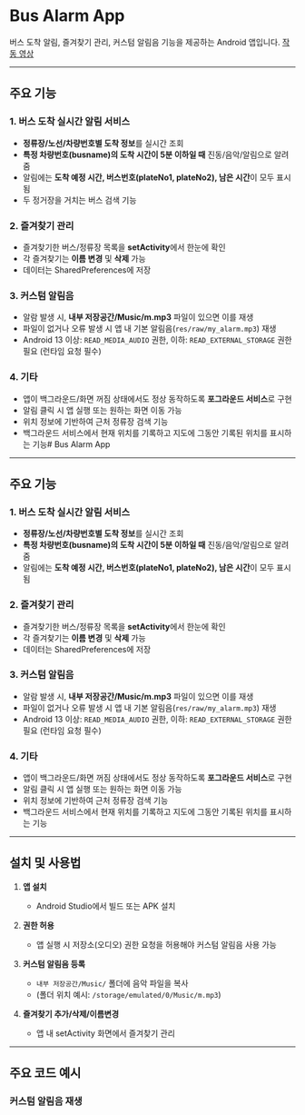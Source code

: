 # Bus Alarm App

버스 도착 알림, 즐겨찾기 관리, 커스텀 알림음 기능을 제공하는 Android 앱입니다.
[작동 영상](https://www.youtube.com/watch?v=nTxTyCJEMLo)

---
## 주요 기능

### 1. 버스 도착 실시간 알림 서비스
- **정류장/노선/차량번호별 도착 정보**를 실시간 조회
- **특정 차량번호(busname)의 도착 시간이 5분 이하일 때** 진동/음악/알림으로 알려줌
- 알림에는 **도착 예정 시간, 버스번호(plateNo1, plateNo2), 남은 시간**이 모두 표시됨
- 두 정거장을 거치는 버스 검색 기능

### 2. 즐겨찾기 관리
- 즐겨찾기한 버스/정류장 목록을 **setActivity**에서 한눈에 확인
- 각 즐겨찾기는 **이름 변경** 및 **삭제** 가능
- 데이터는 SharedPreferences에 저장

### 3. 커스텀 알림음
- 알람 발생 시, **내부 저장공간/Music/m.mp3** 파일이 있으면 이를 재생
- 파일이 없거나 오류 발생 시 앱 내 기본 알림음(`res/raw/my_alarm.mp3`) 재생
- Android 13 이상: `READ_MEDIA_AUDIO` 권한, 이하: `READ_EXTERNAL_STORAGE` 권한 필요 (런타임 요청 필수)

### 4. 기타
- 앱이 백그라운드/화면 꺼짐 상태에서도 정상 동작하도록 **포그라운드 서비스**로 구현
- 알림 클릭 시 앱 실행 또는 원하는 화면 이동 가능
- 위치 정보에 기반하여 근처 정류장 검색 기능
- 백그라운드 서비스에서 현재 위치를 기록하고 지도에 그동안 기록된 위치를 표시하는 기능# Bus Alarm App


---

## 주요 기능

### 1. 버스 도착 실시간 알림 서비스
- **정류장/노선/차량번호별 도착 정보**를 실시간 조회
- **특정 차량번호(busname)의 도착 시간이 5분 이하일 때** 진동/음악/알림으로 알려줌
- 알림에는 **도착 예정 시간, 버스번호(plateNo1, plateNo2), 남은 시간**이 모두 표시됨

### 2. 즐겨찾기 관리
- 즐겨찾기한 버스/정류장 목록을 **setActivity**에서 한눈에 확인
- 각 즐겨찾기는 **이름 변경** 및 **삭제** 가능
- 데이터는 SharedPreferences에 저장

### 3. 커스텀 알림음
- 알람 발생 시, **내부 저장공간/Music/m.mp3** 파일이 있으면 이를 재생
- 파일이 없거나 오류 발생 시 앱 내 기본 알림음(`res/raw/my_alarm.mp3`) 재생
- Android 13 이상: `READ_MEDIA_AUDIO` 권한, 이하: `READ_EXTERNAL_STORAGE` 권한 필요 (런타임 요청 필수)

### 4. 기타
- 앱이 백그라운드/화면 꺼짐 상태에서도 정상 동작하도록 **포그라운드 서비스**로 구현
- 알림 클릭 시 앱 실행 또는 원하는 화면 이동 가능
- 위치 정보에 기반하여 근처 정류장 검색 기능
- 백그라운드 서비스에서 현재 위치를 기록하고 지도에 그동안 기록된 위치를 표시하는 기능

---

## 설치 및 사용법

1. **앱 설치**
   - Android Studio에서 빌드 또는 APK 설치

2. **권한 허용**
   - 앱 실행 시 저장소(오디오) 권한 요청을 허용해야 커스텀 알림음 사용 가능

3. **커스텀 알림음 등록**
   - `내부 저장공간/Music/` 폴더에 음악 파일을 복사
   - (폴더 위치 예시: `/storage/emulated/0/Music/m.mp3`)

4. **즐겨찾기 추가/삭제/이름변경**
   - 앱 내 setActivity 화면에서 즐겨찾기 관리

---

## 주요 코드 예시

### 커스텀 알림음 재생


